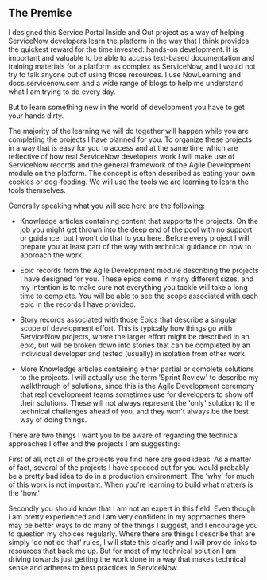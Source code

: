 ## The Premise

I designed this Service Portal Inside and Out project as a way of helping ServiceNow developers learn the platform in the way that I think provides the quickest reward for the time invested: hands-on development. It is important and valuable to be able to access text-based documentation and training materials for a platform as complex as ServiceNow, and I would not try to talk anyone out of using those resources. I use NowLearning and docs.servicenow.com and a wide range of blogs to help me understand what I am trying to do every day.

But to learn something new in the world of development you have to get your hands dirty. 

The majority of the learning we will do together will happen while you are completing the projects I have planned for you. To organize these projects in a way that is easy for you to access and at the same time which are reflective of how real ServiceNow developers work I will make use of ServiceNow records and the general framework of the Agile Development module on the platform. The concept is often described as eating your own cookies or dog-fooding. We will use the tools we are learning to learn the tools themselves.

Generally speaking what you will see here are the following:

* Knowledge articles containing content that supports the projects. On the job you might get thrown into the deep end of the pool with no support or guidance, but I won't do that to you here. Before every project I will prepare you at least part of the way with technical guidance on how to approach the work.

* Epic records from the Agile Development module describing the projects I have designed for you. These epics come in many different sizes, and my intention is to make sure not everything you tackle will take a long time to complete. You will be able to see the scope associated with each epic in the records I have provided.

* Story records associated with those Epics that describe a singular scope of development effort. This is typically how things go with ServiceNow projects, where the larger effort might be described in an epic, but will be broken down into stories that can be completed by an individual developer and tested (usually) in isolation from other work.

* More Knowledge articles containing either partial or complete solutions to the projects. I will actually use the term 'Sprint Review' to describe my walkthrough of solutions, since this is the Agile Development ceremony that real development teams sometimes use for developers to show off their solutions. These will not always represent the 'only' solution to the technical challenges ahead of you, and they won't always be the best way of doing things. 

There are two things I want you to be aware of regarding the technical approaches I offer and the projects I am suggesting:

First of all, not all of the projects you find here are good ideas. As a matter of fact, several of the projects I have specced out for you would probably be a pretty bad idea to do in a production environment. The 'why' for much of this work is not important. When you're learning to build what matters is the 'how.'

Secondly you should know that I am not an expert in this field. Even though I am pretty experienced and I am very confident in my approaches there may be better ways to do many of the things I suggest, and I encourage you to question my choices regularly. Where there are things I describe that are simply 'do not do that' rules, I will state this clearly and I will provide links to resources that back me up. But for most of my technical solution I am driving towards just getting the work done in a way that makes technical sense and adheres to best practices in ServiceNow.


